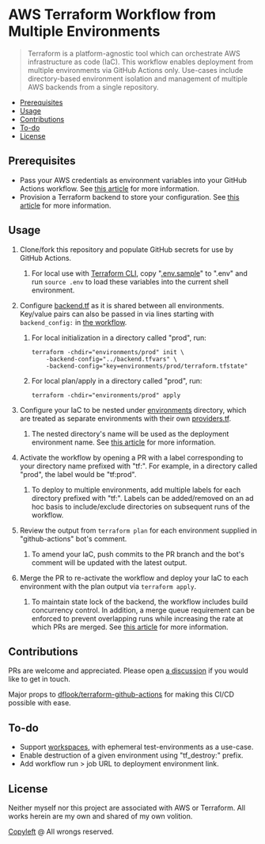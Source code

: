 # AWS Terraform Workflow from Multiple Environments

> Terraform is a platform-agnostic tool which can orchestrate AWS infrastructure as code (IaC). This workflow enables deployment from multiple environments via GitHub Actions only. Use-cases include directory-based environment isolation and management of multiple AWS backends from a single repository.

- [Prerequisites](#prerequisites)
- [Usage](#usage)
- [Contributions](#contributions)
- [To-do](#to-do)
- [License](#license)

## Prerequisites

- Pass your AWS credentials as environment variables into your GitHub Actions workflow. See [this article](https://docs.aws.amazon.com/cli/latest/userguide/cli-configure-envvars) for more information.
- Provision a Terraform backend to store your configuration. See [this article](https://developer.hashicorp.com/terraform/language/settings/backends/configuration) for more information.

## Usage

1. Clone/fork this repository and populate GitHub secrets for use by GitHub Actions.

   1. For local use with [Terraform CLI](https://developer.hashicorp.com/terraform/downloads), copy "[.env.sample](.env.sample)" to ".env" and run `source .env` to load these variables into the current shell environment.

1. Configure [backend.tf](environments/backend.tfvars) as it is shared between all environments. Key/value pairs can also be passed in via lines starting with `backend_config:` in [the workflow](.github/workflows/terraform.yml).

   1. For local initialization in a directory called "prod", run:

      ```shell
      terraform -chdir="environments/prod" init \
          -backend-config="../backend.tfvars" \
          -backend-config="key=environments/prod/terraform.tfstate"
      ```

   1. For local plan/apply in a directory called "prod", run:

      ```shell
      terraform -chdir="environments/prod" apply
      ```

1. Configure your IaC to be nested under [environments](environments/) directory, which are treated as separate environments with their own [providers.tf](environments/prod/providers.tf).

   1. The nested directory's name will be used as the deployment environment name. See [this article](https://docs.github.com/en/actions/deployment/targeting-different-environments/using-environments-for-deployment) for more information.

1. Activate the workflow by opening a PR with a label corresponding to your directory name prefixed with "tf:". For example, in a directory called "prod", the label would be "tf:prod".

   1. To deploy to multiple environments, add multiple labels for each directory prefixed with "tf:". Labels can be added/removed on an ad hoc basis to include/exclude directories on subsequent runs of the workflow.

1. Review the output from `terraform plan` for each environment supplied in "github-actions" bot's comment.

   1. To amend your IaC, push commits to the PR branch and the bot's comment will be updated with the latest output.

1. Merge the PR to re-activate the workflow and deploy your IaC to each environment with the plan output via `terraform apply`.

   1. To maintain state lock of the backend, the workflow includes build concurrency control. In addition, a merge queue requirement can be enforced to prevent overlapping runs while increasing the rate at which PRs are merged. See [this article](https://docs.github.com/en/pull-requests/collaborating-with-pull-requests/incorporating-changes-from-a-pull-request/merging-a-pull-request-with-a-merge-queue) for more information.

## Contributions

PRs are welcome and appreciated. Please open [a discussion](https://github.com/rdhar/aws-terraform-multiple-environments/discussions) if you would like to get in touch.

Major props to [dflook/terraform-github-actions](https://github.com/dflook/terraform-github-actions) for making this CI/CD possible with ease.

## To-do

- Support [workspaces](https://developer.hashicorp.com/terraform/cloud-docs/workspaces), with ephemeral test-environments as a use-case.
- Enable destruction of a given environment using "tf_destroy:" prefix.
- Add workflow run > job URL to deployment environment link.

## License

Neither myself nor this project are associated with AWS or Terraform. All works herein are my own and shared of my own volition.

[Copyleft](LICENSE) @ All wrongs reserved.
